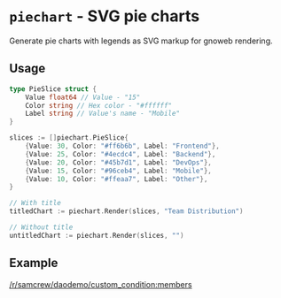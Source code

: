 # `piechart` - SVG pie charts 

Generate pie charts with legends as SVG markup for gnoweb rendering.

## Usage

```go
type PieSlice struct {
	Value float64 // Value - "15"
	Color string // Hex color - "#ffffff"
	Label string // Value's name - "Mobile"
}
```

```go
slices := []piechart.PieSlice{
    {Value: 30, Color: "#ff6b6b", Label: "Frontend"},
    {Value: 25, Color: "#4ecdc4", Label: "Backend"},
    {Value: 20, Color: "#45b7d1", Label: "DevOps"},
    {Value: 15, Color: "#96ceb4", Label: "Mobile"},
    {Value: 10, Color: "#ffeaa7", Label: "Other"},
}

// With title
titledChart := piechart.Render(slices, "Team Distribution")

// Without title  
untitledChart := piechart.Render(slices, "")
```

## Example

[/r/samcrew/daodemo/custom_condition:members](/r/samcrew/daodemo/custom_condition:members)